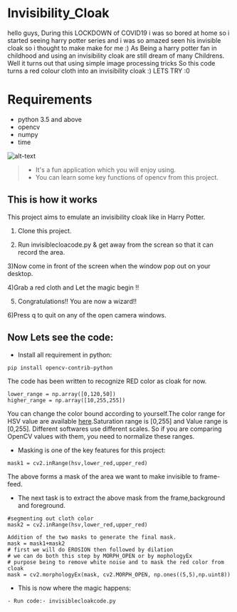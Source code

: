 # Invisibility_Cloak
hello guys,
During this LOCKDOWN of COVID19 i was so bored at home so i started seeing harry potter series and i was so amazed seen his invisible cloak so i thought to make make for me :)
As Being a harry potter fan in childhood and using an invisibility cloak are still dream of many Childrens. Well it turns out that using simple image processing tricks 
So this code turns a red colour cloth into an invisibility cloak :)
LETS TRY :0

# Requirements
* python 3.5 and above
* opencv
* numpy
* time

![alt-text](https://media.giphy.com/media/fADgaoX8gUp6tYWvQ7/giphy.gif)

>- It's a fun application which you will enjoy using.
>- You can learn some key functions of opencv from this project. 

##  This is how it works
This project aims to emulate an invisibility cloak like in Harry Potter.

1) Clone this project.

2) Run invisiblecloacode.py & get away from the screan so that it can record the area. 

3)Now come in front of the screen when the window pop out on your desktop.

4)Grab a red cloth and Let the magic begin !!

5) Congratulations!! You are now a wizard!!

6)Press q to quit on any of the open camera windows.


## Now Lets see the code:
- Install all requirement in python:
```
pip install opencv-contrib-python
```
The code has been written to recognize RED color as cloak for now.
```
lower_range = np.array([0,120,50])
higher_range = np.array([10,255,255])
```
You can change the color bound according to yourself.The color range for HSV value are available [here](http://colorizer.org/).Saturation range is [0,255] and Value range is [0,255]. Different softwares use different scales. So if you are comparing OpenCV values with them, you need to normalize these ranges.

- Masking is one of the key features for this project:
```
mask1 = cv2.inRange(hsv,lower_red,upper_red)
```
The above forms a mask of the area we want to make invisible to frame-feed.

- The next task is to extract the above mask from the frame,background and foreground.
```
#segmenting out cloth color
mask2 = cv2.inRange(hsv,lower_red,upper_red)

Addition of the two masks to generate the final mask.
mask = mask1+mask2
# first we will do EROSION then followed by dilation 
# we can do both this step by MORPH_OPEN or by mophologyEx
# purpose being to remove white noise and to mask the red color from cloak  
mask = cv2.morphologyEx(mask, cv2.MORPH_OPEN, np.ones((5,5),np.uint8))

```
- This is now where the magic happens:
```
- Run code:- invisiblecloakcode.py
```
